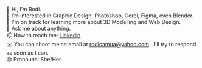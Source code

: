👋 Hi, I’m Rodi.<br />
👀 I’m interested in Graphic Design, Photoshop, Corel, Figma, even Blender.<br />
🌱 I'm on track for learning more about 3D Modelling and Web Design.<br />
💬 Ask me about anything.<br />
📫 How to reach me: [Linkedin](https://www.linkedin.com/in/rodica-preda-26909b27b/)<br />
✉️  You can shoot me an email at rodicamua@yahoo.com . I'll try to respond as soon as I can.<br />
😄 Pronouns: She/Her. 
